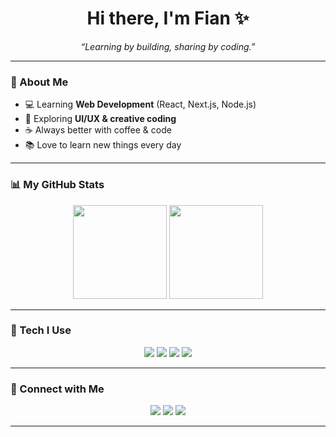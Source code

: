 <h1 align="center">Hi there, I'm Fian ✨</h1>
<p align="center">
  <em>“Learning by building, sharing by coding.”</em>
</p>

---

### 🌿 About Me
- 💻 Learning **Web Development** (React, Next.js, Node.js)  
- 🌱 Exploring **UI/UX & creative coding**  
- ☕ Always better with coffee & code  
- 📚 Love to learn new things every day  

---

### 📊 My GitHub Stats
<p align="center">
  <img src="https://github-readme-stats.vercel.app/api?username=atmaalfian&show_icons=true&theme=calm&hide_border=true&count_private=true" height="150"/>
  <img src="https://github-readme-stats.vercel.app/api/top-langs/?username=atmaalfian&layout=compact&theme=calm&hide_border=true" height="150"/>
</p>

---

### 🎨 Tech I Use
<p align="center">
  <img src="https://img.shields.io/badge/JavaScript-F7DF1E?style=for-the-badge&logo=javascript&logoColor=000" />
  <img src="https://img.shields.io/badge/React-61DAFB?style=for-the-badge&logo=react&logoColor=000" />
  <img src="https://img.shields.io/badge/Next.js-000000?style=for-the-badge&logo=next.js&logoColor=fff" />
  <img src="https://img.shields.io/badge/Node.js-339933?style=for-the-badge&logo=node.js&logoColor=fff" />
</p>

---

### 🌸 Connect with Me
<p align="center">
  <a href="https://github.com/atmaalfian"><img src="https://img.shields.io/badge/GitHub-000?logo=github&logoColor=fff&style=flat-square" /></a>
  <a href="https://linkedin.com"><img src="https://img.shields.io/badge/LinkedIn-0A66C2?logo=linkedin&logoColor=fff&style=flat-square" /></a>
  <a href="mailto:your-email@gmail.com"><img src="https://img.shields.io/badge/Email-D14836?logo=gmail&logoColor=fff&style=flat-square" /></a>
</p>

---
